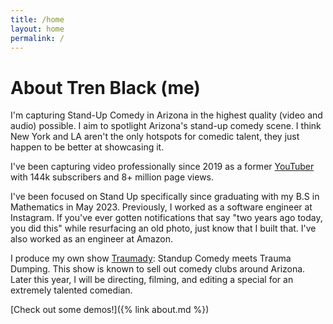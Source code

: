 ```yaml
---
title: /home
layout: home
permalink: /
---
```


# About Tren Black (me)
I'm capturing Stand-Up Comedy in Arizona in the highest quality (video and audio) possible. I aim to spotlight Arizona's stand-up comedy scene. I think New York and LA aren't the only hotspots for comedic talent, they just happen to be better at showcasing it. 

I've been capturing video professionally since 2019 as a former [YouTuber](https://youtube.com/@trenblack) with 144k subscribers and 8+ million page views. 

I've been focused on Stand Up specifically since graduating with my B.S in Mathematics in May 2023. Previously, I worked as a software engineer at Instagram. If you've ever gotten notifications that say "two years ago today, you did this" while resurfacing an old photo, just know that I built that. I've also worked as an engineer at Amazon.

I produce my own show [Traumady](https://i.ibb.co/WkD8tHp/trauma.jpg): Standup Comedy meets Trauma Dumping. This show is known to sell out comedy clubs around Arizona. Later this year, I will be directing, filming, and editing a special for an extremely talented comedian.

[Check out some demos!]({% link about.md %})